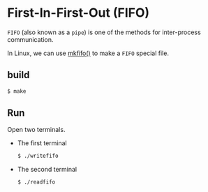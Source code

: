 # First-In-First-Out (FIFO)

`FIFO` (also known as a `pipe`) is one of the methods for inter-process communication. 

In Linux, we can use [mkfifo()](http://man7.org/linux/man-pages/man3/mkfifo.3.html) to make a `FIFO` special file.


## build

```bash
$ make
```
## Run
Open two terminals.

- The first terminal

    ```bash
    $ ./writefifo
    ```

- The second terminal

    ```bash
    $ ./readfifo
    ```

